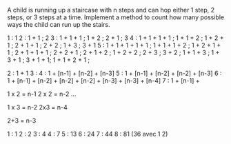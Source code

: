 A child is running up a staircase with n steps and can hop either 1 step, 2 steps, or 3 steps at a time. Implement a method to count how many possible ways the child can run up the stairs.

1 : 1
2 : 1 + 1 ; 2
3 : 1 + 1 + 1 ; 1 + 2 ; 2 + 1 ; 3
4 : 1 + 1 + 1 + 1 ; 1 + 1 + 2 ; 1 + 2 + 1 ; 2 + 1 + 1 ; 2 + 2 ; 1 + 3 ; 3 + 1
5 : 1 + 1 + 1 + 1 + 1 ; 1 + 1 + 1 + 2 ; 1 + 2 + 1 + 1 ; 2 + 1 + 1 + 1 ; 2 + 2 + 1 ; 2 + 1 + 2 ; 1 + 2 + 2 ; 2 + 3 ; 3 + 2 ; 1 + 1 + 3 ; 1 + 3 + 1 ; 3 + 1 + 1; 1 + 1 + 2 + 1 ;

2 : 1 + 1
3 :
4 : 1 + [n-1] + [n-2] + [n-3]
5 : 1 + [n-1] + [n-2] + [n-2] + [n-3]
6 : 1 + [n-1] + [n-2] + [n-2] + [n-2] + [n-3] + [n-3] + [n-4]
7 : 1 + [n-1] +

1 x 2 = n-1
2 x 2 = n-2
...

1 x 3 = n-2
2x3 = n-4

2+3 = n-3

1 : 1
2 : 2
3 : 4
4 : 7
5 : 13
6 : 24
7 : 44
8 : 81 (36 avec 1 2)
